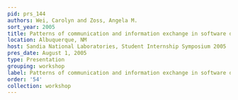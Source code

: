 ```yaml
---
pid: prs_144
authors: Wei, Carolyn and Zoss, Angela M.
sort_year: 2005
title: Patterns of communication and information exchange in software development
location: Albuquerque, NM
host: Sandia National Laboratories, Student Internship Symposium 2005
pres_date: August 1, 2005
type: Presentation
grouping: workshop
label: Patterns of communication and information exchange in software development
order: '54'
collection: workshop
---
```

